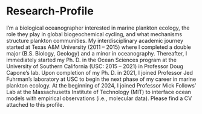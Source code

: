 # Research-Profile
I’m a biological oceanographer interested in marine plankton ecology, the role they play in global biogeochemical cycling, and what mechanisms structure plankton communities. My interdisciplinary academic journey started at Texas A&M University (2011 – 2015) where I completed a double major (B.S. Biology, Geology) and a minor in oceanography. Thereafter, I immediately started my Ph. D. in the Ocean Sciences program at the University of Southern California (USC: 2015 – 2021) in Professor Doug Capone’s lab. Upon completion of my Ph. D. in 2021, I joined Professor Jed Fuhrman’s laboratory at USC to begin the next phase of my career in marine plankton ecology. At the beginning of 2024, I joined Professor Mick Follows’ Lab at the Massachusetts Institute of Technology (MIT) to interface ocean models with empirical observations (i.e., molecular data). Please find a CV attached to this profile.



